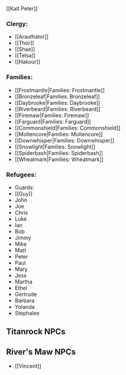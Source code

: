 [[Kalt Peter]]

### Clergy:
* [[Arauthator]]
* [[Thor]]
* [[Shae]]
* [[Telsa]]
* [[Hakour]]

### Families:
* [[Frostmantle|Families: Frostmantle]]
* [[Bronzeleaf|Families: Bronzeleaf]]
* [[Daybrooke|Families: Daybrooke]]
* [[Riverbeard|Families: Riverbeard]]
* [[Firemaw|Families: Firemaw]]
* [[Farguard|Families: Farguard]]
* [[Commonshield|Families: Commonshield]]
* [[Moltencore|Families: Moltencore]]
* [[Downwhisper|Families: Downwhisper]]
* [[Snowlight|Families: Snowlight]]
* [[Spiderbash|Families: Spiderbash]]
* [[Wheatmark|Families: Wheatmark]]

### Refugees:
* Guards:
 * [[Guy]]
 * John
 * Joe
 * Chris
 * Luke
 * Ian
* Bob
* Jimmy
* Mike
* Matt
* Peter
* Paul
* Mary
* Jess
* Martha
* Ethel
* Gertrude
* Barbara
* Yolanda
* Stephalee
 
 ## Titanrock NPCs
 
 ## River's Maw NPCs
 * [[Vincent]]
